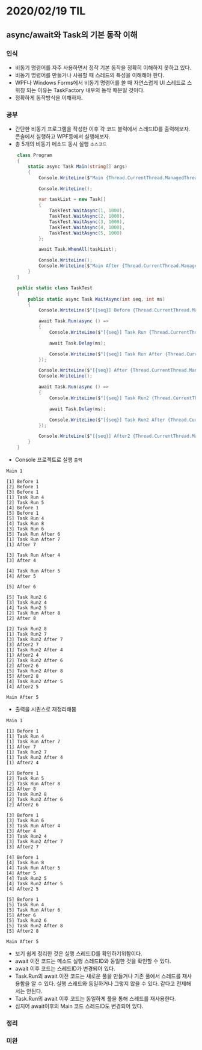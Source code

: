 # 2020/02/19 TIL

## async/await와 Task의 기본 동작 이해

### 인식
- 비동기 명령어를 자주 사용하면서 정작 기본 동작을 정확히 이해하지 못하고 있다.
- 비동기 명령어를 만들거나 사용할 때 스레드의 특성을 이해해야 한다.
- WPF나 Windows Forms에서 비동기 명령어를 쓸 때 자연스럽게 UI 스레드로 스위칭 되는 이유는 TaskFactory 내부의 동작 때문일 것이다.
- 정확하게 동작방식을 이해하자.

### 공부
- 간단한 비동기 프로그램을 작성한 이후 각 코드 블럭에서 스레드ID를 출력해보자. 콘솔에서 실행하고 WPF등에서 실행해보자.
- 총 5개의 비동기 메소드 동시 실행 `소스코드`
```csharp
    class Program
    {
        static async Task Main(string[] args)
        {
            Console.WriteLine($"Main {Thread.CurrentThread.ManagedThreadId}");

            Console.WriteLine();

            var taskList = new Task[]
            {
                TaskTest.WaitAsync(1, 1000),
                TaskTest.WaitAsync(2, 1000),
                TaskTest.WaitAsync(3, 1000),
                TaskTest.WaitAsync(4, 1000),
                TaskTest.WaitAsync(5, 1000)
            };

            await Task.WhenAll(taskList);

            Console.WriteLine();
            Console.WriteLine($"Main After {Thread.CurrentThread.ManagedThreadId}");
        }
    }

    public static class TaskTest
    {
        public static async Task WaitAsync(int seq, int ms)
        {
            Console.WriteLine($"[{seq}] Before {Thread.CurrentThread.ManagedThreadId}");

            await Task.Run(async () =>
            {
                Console.WriteLine($"[{seq}] Task Run {Thread.CurrentThread.ManagedThreadId}");

                await Task.Delay(ms);

                Console.WriteLine($"[{seq}] Task Run After {Thread.CurrentThread.ManagedThreadId}");
            });

            Console.WriteLine($"[{seq}] After {Thread.CurrentThread.ManagedThreadId}");
            Console.WriteLine();

            await Task.Run(async () =>
            {
                Console.WriteLine($"[{seq}] Task Run2 {Thread.CurrentThread.ManagedThreadId}");

                await Task.Delay(ms);

                Console.WriteLine($"[{seq}] Task Run2 After {Thread.CurrentThread.ManagedThreadId}");
            });

            Console.WriteLine($"[{seq}] After2 {Thread.CurrentThread.ManagedThreadId}");
        }
    }
```
- Console 프로젝트로 실행 `출력`
```
Main 1

[1] Before 1
[2] Before 1
[3] Before 1
[1] Task Run 4
[2] Task Run 5
[4] Before 1
[5] Before 1
[5] Task Run 4
[4] Task Run 8
[3] Task Run 6
[5] Task Run After 6
[1] Task Run After 7
[1] After 7

[3] Task Run After 4
[3] After 4

[4] Task Run After 5
[4] After 5

[5] After 6

[5] Task Run2 6
[3] Task Run2 4
[4] Task Run2 5
[2] Task Run After 8
[2] After 8

[2] Task Run2 8
[1] Task Run2 7
[3] Task Run2 After 7
[3] After2 7
[1] Task Run2 After 4
[1] After2 4
[2] Task Run2 After 6
[2] After2 6
[5] Task Run2 After 8
[5] After2 8
[4] Task Run2 After 5
[4] After2 5

Main After 5
```
- 출력을 시퀀스로 재정리해봄
```
Main 1

[1] Before 1
[1] Task Run 4
[1] Task Run After 7
[1] After 7
[1] Task Run2 7
[1] Task Run2 After 4
[1] After2 4

[2] Before 1
[2] Task Run 5
[2] Task Run After 8
[2] After 8
[2] Task Run2 8
[2] Task Run2 After 6
[2] After2 6

[3] Before 1
[3] Task Run 6
[3] Task Run After 4
[3] After 4
[3] Task Run2 4
[3] Task Run2 After 7
[3] After2 7

[4] Before 1
[4] Task Run 8
[4] Task Run After 5
[4] After 5
[4] Task Run2 5
[4] Task Run2 After 5
[4] After2 5

[5] Before 1
[5] Task Run 4
[5] Task Run After 6
[5] After 6
[5] Task Run2 6
[5] Task Run2 After 8
[5] After2 8

Main After 5
```
- 보기 쉽게 정리한 것은 실행 스레드ID를 확인하기위함이다.
- await 이전 코드는 메소드 실행 스레드ID와 동일한 것을 확인할 수 있다.
- await 이후 코드는 스레드ID가 변경되어 있다.
- Task.Run의 await 이전 코드는 새로운 풀을 만들거나 기존 풀에서 스레드를 재사용함을 알 수 있다. 실행 스레드와 동일하거나 그렇지 않을 수 있다. 같다고 전제해서는 안된다.
- Task.Run의 await 이후 코드는 동일하게 풀을 통해 스레드를 재사용한다.
- 심지어 await이후의 Main 코드 스레드ID도 변경되어 있다.

### 정리

### 미완

